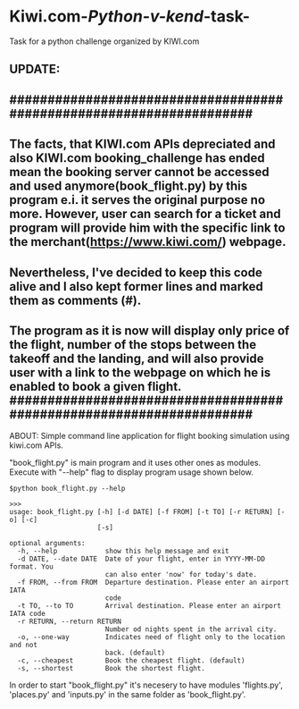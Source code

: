 # Kiwi.com-_Python-v-kend_-task-
Task for a python challenge organized by KIWI.com

UPDATE:
--------
####################################################################
-------------------------------------------------------------------------------------------------------------------------------
The facts, that KIWI.com APIs depreciated and also KIWI.com booking_challenge has ended mean the booking server cannot be accessed and used anymore(book_flight.py) by this program e.i. it serves the original purpose no more. However, user can search for a ticket and program will provide him with the specific link to the merchant(https://www.kiwi.com/) webpage.
-------------------------------------------------------------------------------------------------------------------------------
Nevertheless, I've decided to keep this code alive and I also kept former lines and marked them as comments (#).
-----------------------------------------------------------------------------------------------------------------------------
The program as it is now will display only price of the flight, number of the stops between the takeoff and the landing, and will also provide user with a link to the webpage on which he is enabled to book a given flight.
####################################################################
-------------------------------------------------------------------------------------------------------------------------------

ABOUT:
Simple command line application for flight booking simulation using kiwi.com APIs.

"book_flight.py" is main program and it uses other ones as modules.
Execute with "--help" flag to display program usage shown below.
```
$python book_flight.py --help
```

```
>>>
usage: book_flight.py [-h] [-d DATE] [-f FROM] [-t TO] [-r RETURN] [-o] [-c]
                      [-s]

optional arguments:
  -h, --help            show this help message and exit
  -d DATE, --date DATE  Date of your flight, enter in YYYY-MM-DD format. You
                        can also enter 'now' for today's date.
  -f FROM, --from FROM  Departure destination. Please enter an airport IATA
                        code
  -t TO, --to TO        Arrival destination. Please enter an airport IATA code
  -r RETURN, --return RETURN
                        Number od nights spent in the arrival city.
  -o, --one-way         Indicates need of flight only to the location and not
                        back. (default)
  -c, --cheapest        Book the cheapest flight. (default)
  -s, --shortest        Book the shortest flight.
```

In order to start   "book_flight.py"   it's necesery to have modules  'flights.py',  'places.py'   and   'inputs.py'    in the same folder as 'book_flight.py'.
